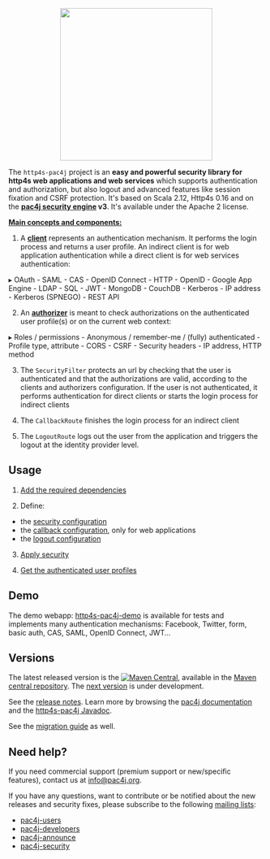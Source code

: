 <p align="center">
  <img src="https://pac4j.github.io/pac4j/img/logo-http4s.png" width="300" />
</p>

The `http4s-pac4j` project is an **easy and powerful security library for http4s web applications and web services** which supports authentication and authorization, but also logout and advanced features like session fixation and CSRF protection.
It's based on Scala 2.12, Http4s 0.16 and on the **[pac4j security engine](https://github.com/pac4j/pac4j) v3**. It's available under the Apache 2 license.

[**Main concepts and components:**](http://www.pac4j.org/docs/main-concepts-and-components.html)

1) A [**client**](http://www.pac4j.org/docs/clients.html) represents an authentication mechanism. It performs the login process and returns a user profile. An indirect client is for web application authentication while a direct client is for web services authentication:

&#9656; OAuth - SAML - CAS - OpenID Connect - HTTP - OpenID - Google App Engine - LDAP - SQL - JWT - MongoDB - CouchDB - Kerberos - IP address - Kerberos (SPNEGO) - REST API

2) An [**authorizer**](http://www.pac4j.org/docs/authorizers.html) is meant to check authorizations on the authenticated user profile(s) or on the current web context:

&#9656; Roles / permissions - Anonymous / remember-me / (fully) authenticated - Profile type, attribute -  CORS - CSRF - Security headers - IP address, HTTP method

3) The `SecurityFilter` protects an url by checking that the user is authenticated and that the authorizations are valid, according to the clients and authorizers configuration. If the user is not authenticated, it performs authentication for direct clients or starts the login process for indirect clients

4) The `CallbackRoute` finishes the login process for an indirect client

5) The `LogoutRoute` logs out the user from the application and triggers the logout at the identity provider level.


## Usage

1) [Add the required dependencies](https://github.com/pac4j/http4s-pac4j/wiki/Dependencies)

2) Define:

  - the [security configuration](https://github.com/pac4j/http4s-pac4j/wiki/Security-configuration)
  - the [callback configuration](https://github.com/pac4j/http4s-pac4j/wiki/Callback-configuration), only for web applications
  - the [logout configuration](https://github.com/pac4j/http4s-pac4j/wiki/Logout-configuration)

3) [Apply security](https://github.com/pac4j/http4s-pac4j/wiki/Apply-security)

4) [Get the authenticated user profiles](https://github.com/pac4j/http4s-pac4j/wiki/Get-the-authenticated-user-profiles)


## Demo

The demo webapp: [http4s-pac4j-demo](https://github.com/pac4j/http4s-pac4j-demo) is available for tests and implements many authentication mechanisms: Facebook, Twitter, form, basic auth, CAS, SAML, OpenID Connect, JWT...


## Versions

The latest released version is the [![Maven Central](https://maven-badges.herokuapp.com/maven-central/org.pac4j/http4s-pac4j/badge.svg?style=flat)](https://maven-badges.herokuapp.com/maven-central/org.pac4j/http4s-pac4j), available in the [Maven central repository](https://repo.maven.apache.org/maven2).
The [next version](https://github.com/pac4j/http4s-pac4j/wiki/Next-version) is under development.

See the [release notes](https://github.com/pac4j/http4s-pac4j/wiki/Release-Notes). Learn more by browsing the [pac4j documentation](http://www.pac4j.org/3.3.x/docs/index.html) and the [http4s-pac4j Javadoc](http://www.javadoc.io/doc/org.pac4j/http4s-pac4j/3.0.0).

See the [migration guide](https://github.com/pac4j/http4s-pac4j/wiki/Migration-guide) as well.


## Need help?

If you need commercial support (premium support or new/specific features), contact us at [info@pac4j.org](mailto:info@pac4j.org).

If you have any questions, want to contribute or be notified about the new releases and security fixes, please subscribe to the following [mailing lists](http://www.pac4j.org/mailing-lists.html):

- [pac4j-users](https://groups.google.com/forum/?hl=en#!forum/pac4j-users)
- [pac4j-developers](https://groups.google.com/forum/?hl=en#!forum/pac4j-dev)
- [pac4j-announce](https://groups.google.com/forum/?hl=en#!forum/pac4j-announce)
- [pac4j-security](https://groups.google.com/forum/#!forum/pac4j-security)
